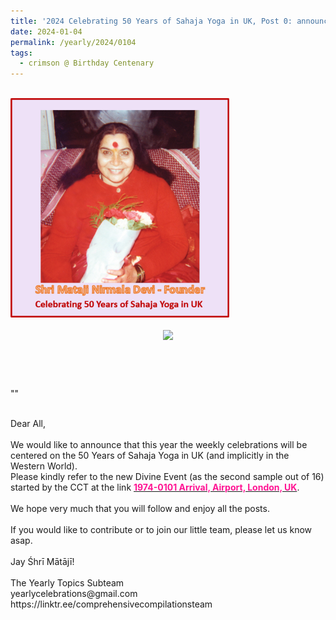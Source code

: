 ```yaml
---
title: '2024 Celebrating 50 Years of Sahaja Yoga in UK, Post 0: announcement'
date: 2024-01-04
permalink: /yearly/2024/0104
tags:
  - crimson @ Birthday Centenary
---
```


<br>
<div style="text-align: left"><img src="/images/50YearsUK.png" width="350" /></div><br>

<div style="text-align: center"><img src="/images/" /></div>

<br>
<p style="color:DarkGreen; text-align:center">
<font size="+2"><b></b><br></font>
</p>

<p>
""<br>
<font color="blue"><b></b></font><br>
</p>

<p>
Dear All,<br>
<br>
We would like to announce that this year the weekly celebrations will be centered on the 50 Years of Sahaja Yoga in UK (and implicitly in the Western World).<br>
Please kindly refer to the new Divine Event (as the second sample out of 16) started by the CCT at the link <a href="https://seven-teams.github.io/events/1974-0101"> <font color="DeepPink"><b>1974-0101 Arrival, Airport, London, UK</b></font></a>.<br> 
<br>
We hope very much that you will follow and enjoy all the posts.<br>
<br>
If you would like to contribute or to join our little team, please let us know asap.<br>
<br>
Jay Śhrī Mātājī!<br>
<br>
The Yearly Topics Subteam<br>
yearlycelebrations@gmail.com<br>
https://linktr.ee/comprehensivecompilationsteam
</p>
